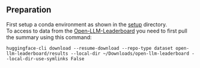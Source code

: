  
## Preparation
First setup a conda environment as shown in the [setup](../setup) directory.\
To access to data from the [Open-LLM-Leaderboard](https://huggingface.co/spaces/HuggingFaceH4/open_llm_leaderboard) you need to first pull the summary using this command:

```console
huggingface-cli download --resume-download --repo-type dataset open-llm-leaderboard/results --local-dir ~/Downloads/open-llm-leaderboard --local-dir-use-symlinks False
```

## 
